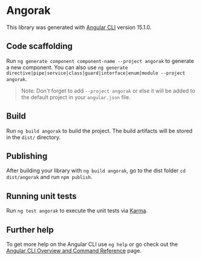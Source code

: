 # Angorak

This library was generated with [Angular CLI](https://github.com/angular/angular-cli) version 15.1.0.

## Code scaffolding

Run `ng generate component component-name --project angorak` to generate a new component. You can also use `ng generate directive|pipe|service|class|guard|interface|enum|module --project angorak`.
> Note: Don't forget to add `--project angorak` or else it will be added to the default project in your `angular.json` file. 

## Build

Run `ng build angorak` to build the project. The build artifacts will be stored in the `dist/` directory.

## Publishing

After building your library with `ng build angorak`, go to the dist folder `cd dist/angorak` and run `npm publish`.

## Running unit tests

Run `ng test angorak` to execute the unit tests via [Karma](https://karma-runner.github.io).

## Further help

To get more help on the Angular CLI use `ng help` or go check out the [Angular CLI Overview and Command Reference](https://angular.io/cli) page.
